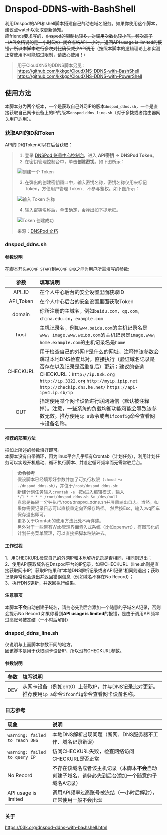 # Dnspod-DDNS-with-BashShell
利用Dnspod的API和shell脚本搭建自己的动态域名服务。如果你使用这个脚本，建议点watch以获取更新通知。  
应friends要求写的，~~dnspod的限制比较多，对调用次数比较小气，频次高了（API文档说的是一小时5次）就会冻结API一小时，返回API usage is limited的报错，所以本脚本进行多次对比确保减少API调用~~（按照本脚本的逻辑理论上和实测正常使用不可能超过限制，请放心使用！）  
>用于CloudXNS的DDNS脚本另见：  
https://github.com/kkkgo/CloudXNS-DDNS-with-BashShell  
https://github.com/kkkgo/CloudXNS-DDNS-with-PowerShell  
## 使用方法
本脚本分为两个版本，一个是获取自己外网IP的版本`dnspod_ddns.sh`，一个是直接获取自己网卡设备上的IP的版本`dnspod_ddns_line.sh`（对于多拨或者路由器网关用户适用）。
### 获取API的ID和Token
API的ID和Token可以在后台获取：
>1. 登录 [DNSPod 账号中心控制台](https://console.dnspod.cn/account/token/token)，进入 **API密钥** -> **DNSPod Token**。
>2. 在密钥管理控制台中，单击**创建密钥**。如下图所示：
>
>![创建一个 Token](https://main.qcloudimg.com/raw/5a5b49fcbe43f62e0cd82525da97ae92.png)
>
>3. 在弹出的创建密钥窗口中，输入密钥名称，密钥名称仅用来标记 Token，方便用户管理 Token ，不参与鉴权。如下图所示：
>
>![输入 Token 名称](https://main.qcloudimg.com/raw/e627187181db8aa520e48fdb3c17c8e3.png)     
>
>4. 输入密钥名称后，单击确定，会弹出如下提示框。
>
>![Token 创建成功](https://main.qcloudimg.com/raw/09973397e6374d4dcb9360a267d8f720.png)
>
>来源：[DNSPod 文档](https://docs.dnspod.cn/account/dnspod-token/#token)

### **dnspod_ddns.sh**
#### 参数说明  
在脚本开头`#CONF START`到`#CONF END`之间为用户所需填写的参数:  

参数|填写说明
:-:|:-
|API_ID | 在个人中心后台的安全设置里面获取ID|
API_Token|在个人中心后台的安全设置里面获取Token
domain| 你所注册的主域名，例如```baidu.com```，```qq.com```，```china.edu.cn```，```example.com```
host|主机记录名，例如```www.baidu.com```的主机记录名是```www```，```image.www.weibo.com```的主机记录是```image.www```，```home.example.com```的主机记录名是```home```
CHECKURL|用于检查自己的外网IP是什么的网址，注释掉该参数会跳过本地DNS检查比对，直接执行（验证域名记录是否存在以及记录是否重复后）更新；建议的备选CHECKURL：```http://ip.03k.org``` ```http://ip.3322.org``` ```http://myip.ipip.net``` ```http://checkip.dns.he.net/``` ```https://api-ipv4.ip.sb/ip```
OUT|指定使用某个网卡设备进行联网通信（默认被注释掉）。注意，一些系统的负载均衡功能可能会导致该参数无效。推荐使用```ip a```命令或者```ifconfig```命令查看网卡设备名称。
#### **推荐的部署方法**
把如上所述的参数填好即可。  
本脚本没有自带循环，因为linux平台几乎都有Crontab（计划任务），利用计划任务可以实现开机启动、循环执行脚本、并设定循环频率而无需常驻后台。  
>**命令参考**  
假设脚本已经填写好参数并加了可执行权限（```chmod +x ./dnspod_ddns.sh```），并位于```/root/dnspod_ddns.sh```:  
新建计划任务输入```crontab -e```  
按a进入编辑模式，输入   
 ```*/1 * * * * /root/dnspod_ddns.sh &> /dev/null```  
意思是每隔一分钟执行/root/dnspod_ddns.sh并屏蔽输出日志。当然，如果你需要记录日志可以直接重定向至保存路径。 
然后按Esc，输入:wq回车保存退出即可。  
更多关于Crontab的使用方法此处不再详述。  
另外对于一些带有Web管理界面嵌入式系统（比如openwrt），有图形化的计划任务菜单管理，可以直接把脚本粘贴进去。

#### 工作过程
1、用CHECKURL检查自己的外网IP和本地解析记录是否相同，相同则退出；  
2、使用API获取域名在Dnspod平台的IP记录，如果CHECKURL（line.sh则是直接获取网卡IP）获取IP结果和“本地DNS解析记录或者API记录”相同则退出；获取记录异常也会退出并返回错误信息（例如域名不存在No Record）；  
3、执行DNS更新，并返回执行结果。
#### 注意事项
本脚本**不会**自动创建子域名，请务必先到后台添加一个随意的子域名A记录，否则会提示No Record 
如果你看到**API usage is limited**的报错，是由于调用API频率过高账号被冻结（一小时后解封）

### **dnspod_ddns_line.sh**
仅说明与上面脚本参数不同的地方。  
因该脚本是用于获取网卡设备IP，所以没有CHECKURL参数。  
#### 参数说明
参数|填写说明
:-:|:-
|DEV | 从网卡设备（例如eht0）上获取IP，并与DNS记录比对更新。推荐使用```ip a```命令```ifconfig```命令查看网卡设备名称。  

### 日志参考
现象|说明
:-|:-
`warning: failed to reach DNS`|本地DNS解析出现问题（断网、DNS服务器不工作、域名记录错误）
`warning: failed to query IP`|访问CHECKURL失败，检查网络访问CHECKURL是否正常
No Record|不存在该域名或者该主机记录（本脚本**不会**自动创建子域名，请务必先到后台添加一个随意的子域名A记录）
API usage is limited|调用API频率过高账号被冻结（一小时后解封），正常使用一般不会出现
### **关于**
https://03k.org/dnspod-ddns-with-bashshell.html
